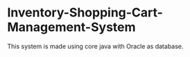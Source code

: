 # Inventory-Shopping-Cart-Management-System

This system is made using core java with Oracle as database.
